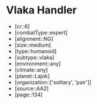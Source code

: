 
# Vlaka Handler

- [cr::6]
- [combatType::expert]
- [alignment::NG]
- [size::medium]
- [type::humanoid]
- [subtype::vlaka]
- [environment::any]
- [climate::any]
- [planet::Lajok]
- [organization::['solitary', 'pair']]
- [source::AA2]
- [page::134]
